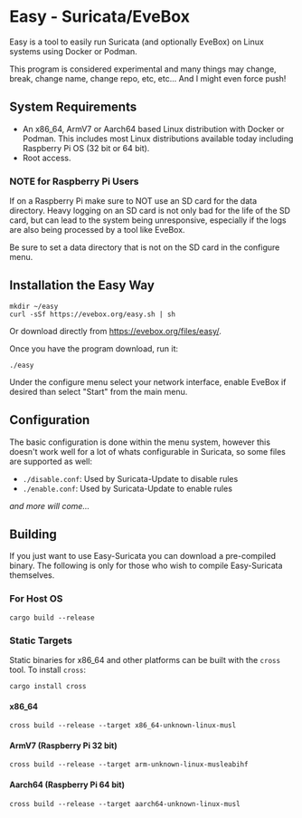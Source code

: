 # Easy - Suricata/EveBox

Easy is a tool to easily run Suricata (and optionally EveBox) on Linux
systems using Docker or Podman.

This program is considered experimental and many things may change,
break, change name, change repo, etc, etc... And I might even
force push!

## System Requirements

- An x86_64, ArmV7 or Aarch64 based Linux distribution with Docker or
  Podman. This includes most Linux distributions available today
  including Raspberry Pi OS (32 bit or 64 bit).
- Root access.

### NOTE for Raspberry Pi Users

If on a Raspberry Pi make sure to NOT use an SD card for the data
directory. Heavy logging on an SD card is not only bad for the life of
the SD card, but can lead to the system being unresponsive, especially
if the logs are also being processed by a tool like EveBox.

Be sure to set a data directory that is not on the SD card in the
configure menu.

## Installation the Easy Way

```
mkdir ~/easy
curl -sSf https://evebox.org/easy.sh | sh
```

Or download directly from https://evebox.org/files/easy/.

Once you have the program download, run it:

```
./easy
```

Under the configure menu select your network interface, enable EveBox
if desired than select "Start" from the main menu.

## Configuration

The basic configuration is done within the menu system, however this
doesn't work well for a lot of whats configurable in Suricata, so some
files are supported as well:

* `./disable.conf`: Used by Suricata-Update to disable rules
* `./enable.conf`: Used by Suricata-Update to enable rules

_and more will come..._

## Building

If you just want to use Easy-Suricata you can download a pre-compiled
binary. The following is only for those who wish to compile
Easy-Suricata themselves.

### For Host OS

```
cargo build --release
```

### Static Targets

Static binaries for x86_64 and other platforms can be built with the
`cross` tool. To install `cross`:

```
cargo install cross
```

#### x86_64

```
cross build --release --target x86_64-unknown-linux-musl
```

#### ArmV7 (Raspberry Pi 32 bit)

```
cross build --release --target arm-unknown-linux-musleabihf
```

#### Aarch64 (Raspberry Pi 64 bit)

```
cross build --release --target aarch64-unknown-linux-musl
```
